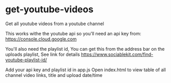 # get-youtube-videos
Get all youtube videos from a youtube channel

This works withe the youtube api so you'll need an api key from: https://console.cloud.google.com

You'll also need the playlist id, You can get this from the address bar on the uploads playlist, See link for details https://www.sociablekit.com/find-youtube-playlist-id/

Add your api key and playlist id in app.js
Open index.html to view table of all channel video links, title and upload date/time

